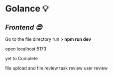 <h1>Golance 💡</h1>
<h2><i>Frontend 😎</i></h2>

Go to the file directory 
run ><b> npm run dev</b>

open localhost:5173


yet to Complete

file upload and file review
task review 
user review
